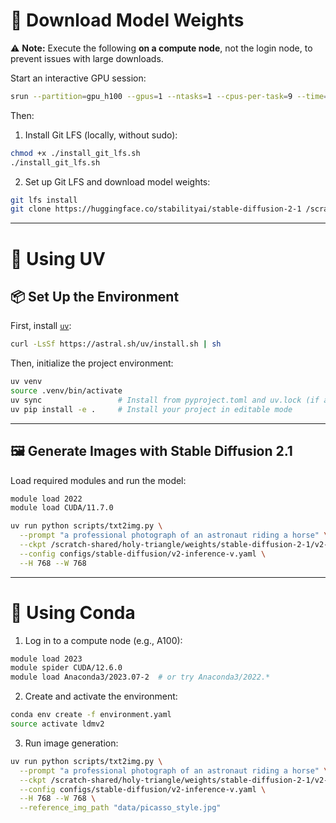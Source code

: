 # 💾 Download Model Weights

⚠️ **Note:** Execute the following **on a compute node**, not the login node, to prevent issues with large downloads.

Start an interactive GPU session:

```bash
srun --partition=gpu_h100 --gpus=1 --ntasks=1 --cpus-per-task=9 --time=00:30:00 --pty bash -i
```

Then:

1. Install Git LFS (locally, without sudo):

```bash
chmod +x ./install_git_lfs.sh
./install_git_lfs.sh
```

2. Set up Git LFS and download model weights:

```bash
git lfs install
git clone https://huggingface.co/stabilityai/stable-diffusion-2-1 /scratch-shared/holy-triangle/weights/stable-diffusion-2-1
```

---

# 🚀 Using UV

## 📦 Set Up the Environment

First, install [`uv`](https://github.com/astral-sh/uv):

```bash
curl -LsSf https://astral.sh/uv/install.sh | sh
```

Then, initialize the project environment:

```bash
uv venv
source .venv/bin/activate
uv sync                 # Install from pyproject.toml and uv.lock (if available)
uv pip install -e .     # Install your project in editable mode
```

---

## 🖼️ Generate Images with Stable Diffusion 2.1

Load required modules and run the model:

```bash
module load 2022
module load CUDA/11.7.0
```

```bash
uv run python scripts/txt2img.py \
  --prompt "a professional photograph of an astronaut riding a horse" \
  --ckpt /scratch-shared/holy-triangle/weights/stable-diffusion-2-1/v2-1_768-ema-pruned.ckpt \
  --config configs/stable-diffusion/v2-inference-v.yaml \
  --H 768 --W 768
```

---

# 🐍 Using Conda

1. Log in to a compute node (e.g., A100):

```bash
module load 2023
module spider CUDA/12.6.0
module load Anaconda3/2023.07-2  # or try Anaconda3/2022.*
```

2. Create and activate the environment:

```bash
conda env create -f environment.yaml
source activate ldmv2
```

3. Run image generation:

```bash
uv run python scripts/txt2img.py \
  --prompt "a professional photograph of an astronaut riding a horse" \
  --ckpt /scratch-shared/holy-triangle/weights/stable-diffusion-2-1/v2-1_768-ema-pruned.ckpt \
  --config configs/stable-diffusion/v2-inference-v.yaml \
  --H 768 --W 768 \
  --reference_img_path "data/picasso_style.jpg"
```